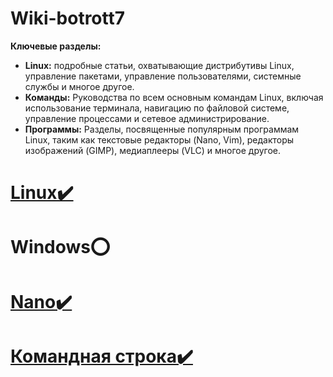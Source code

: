 # Wiki-botrott7

**Ключевые разделы:**

* **Linux:** подробные статьи, охватывающие дистрибутивы Linux, управление пакетами, управление пользователями, системные службы и многое другое.
* **Команды:** Руководства по всем основным командам Linux, включая использование терминала, навигацию по файловой системе, управление процессами и сетевое администрирование.
* **Программы:** Разделы, посвященные популярным программам Linux, таким как текстовые редакторы (Nano, Vim), редакторы изображений (GIMP), медиаплееры (VLC) и многое другое.

# [Linux✔️](./Linux/lin.md)
# Windows⭕
# [Nano✔️](./Nano/nano.md)
# [Командная строка✔️](./Command/command.md)


